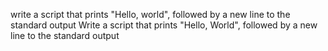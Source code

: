write a script that prints "Hello, world", followed by a new line to the standard output
Write a script that prints "Hello, World", followed by a new line to the standard output
